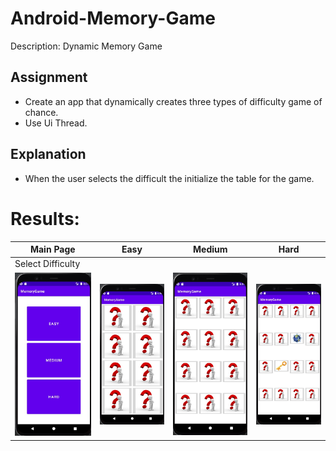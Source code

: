 # Android-Memory-Game
Description: Dynamic Memory Game

## Assignment
- Create an app that dynamically creates three types of difficulty game of chance.
- Use Ui Thread.


## Explanation
- When the user selects the difficult the initialize the table for the game.


# Results:

<p align="center">

| Main Page  | Easy | Medium | Hard |
| ------------- | ------------- | ------------- | ------------- |
| Select Difficulty  |   |   |   |
| <img src="https://github.com/yonisho52/Android-Memory-Game/blob/main/Result%20Images/Menu.jpg" width="250" >  | <img src="https://github.com/yonisho52/Android-Memory-Game/blob/main/Result%20Images/easy.jpg" width="250" >  | <img src="https://github.com/yonisho52/Android-Memory-Game/blob/main/Result%20Images/medium.jpg" width="250" >  | <img src="https://github.com/yonisho52/Android-Memory-Game/blob/main/Result%20Images/hard.jpg" width="250" >  |
</p>
